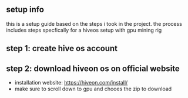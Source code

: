 ## setup info
this is a setup guide based on the steps i took in the project. the process includes steps specfically for a hiveos setup with gpu mining rig

## step 1: create hive os account

## step 2: download hiveon os on official website
- installation website: https://hiveon.com/install/
- make sure to scroll down to gpu and chooes the zip to download
